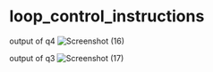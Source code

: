 # loop_control_instructions
output of q4
![Screenshot (16)](https://user-images.githubusercontent.com/109476637/204253824-a15d288f-6dcf-4e26-ba05-0a2c1fbd174d.png)





output of q3
![Screenshot (17)](https://user-images.githubusercontent.com/109476637/204261913-ba7bc385-0a6a-4ecc-8d55-1f723a124a25.png)
